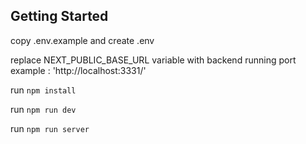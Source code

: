 ## Getting Started

copy .env.example and create .env

replace NEXT_PUBLIC_BASE_URL variable with backend running port example : 'http://localhost:3331/'

run `npm install`

run `npm run dev`

run `npm run server`